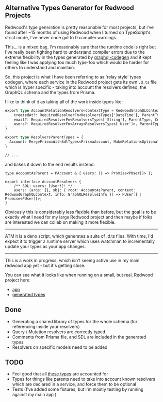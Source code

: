 ## Alternative Types Generator for Redwood Projects

Redwood's type generation is pretty reasonable for most projects, but I've found after ~15 months of using Redwood when I turned on TypeScript's strict mode, I've never once got to 0 compiler warnings.

This... is a mixed bag, I'm reasonably sure that the runtime code is right but I've really been fighting hard to understand compiler errors due to the extreme flexibility in the types generated by [graphql-codegen](https://the-guild.dev/graphql/codegen) and it kept feeling like I was applying too much type-foo which would be harder for others to understand and maintain.

So, this project is what I have been referring to as 'relay style' types codegen, where each service in the Redwood project gets its own `.d.ts` file which is hyper specific - taking into account the resolvers defined, the GraphQL schema and the types from Prisma.

I like to think of it as taking all of the work inside types like:

```graphql
export type AccountRelationResolvers<ContextType = RedwoodGraphQLContext, ParentType extends ResolversParentTypes['Account'] = ResolversParentTypes['Account']> = {
    createdAt?: RequiredResolverFn<ResolversTypes['DateTime'], ParentType, ContextType>;
    email?: RequiredResolverFn<ResolversTypes['String'], ParentType, ContextType>;
    users?: RequiredResolverFn<Array<ResolversTypes['User']>, ParentType, ContextType>;
}

export type ResolversParentTypes = {
  Account: MergePrismaWithSdlTypes<PrismaAccount, MakeRelationsOptional<Account, AllMappedModels>, AllMappedModels>;
}

// ...
```

and bakes it down to the end results instead:

```gql
type AccountAsParent = PAccount & { users: () => Promise<PUser[]> };

export interface AccountResolvers {
    /** SDL: users: [User!]! */
    users: (args: {}, obj: { root: AccountAsParent, context: RedwoodGraphQLContext, info: GraphQLResolveInfo }) => PUser[] | Promise<PUser[]>;
}
```

Obviously this is considerably less flexible than before, but the goal is to be exactly what I need for my large Redwood project and then maybe if folks are interested we can collab on making it more flexible.

---

ATM it is a deno script, which generates a suite of .d.ts files. With time, I'd expect it to trigger a runtime server which uses watchman to incrementally update your types as your app changes.

---

This is a work in progress, which isn't seeing active use in my main redwood app yet - but it's getting close.

You can see what it looks like when running on a small, but real, Redwood project here:

- [app](tests/vendor/soccersage.io-main)
- [generated types](tests/vendor/soccersage-output)

## Done

- Generating a shared library of types for the whole schema (for referencing inside your resolvers)
- Query / Mutation resolvers are correctly typed
- Comments from Prisma file, and SDL are included in the generated types
- Resolvers on specific models need to be added

## TODO

- Feel good that all [these types](https://github.com/redwoodjs/redwood/pull/6228) are accounted for
- Types for things like parents need to take into account known resolvers which are declared in a service, and force them to be optional
- Tests (I've added some fixtures, but I'm mostly testing by running against my main app )
